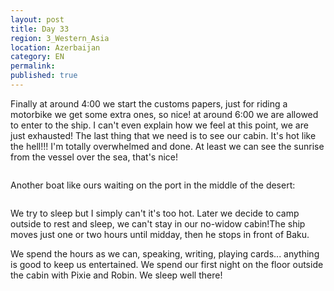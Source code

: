 ```yaml
---
layout: post
title: Day 33
region: 3_Western_Asia
location: Azerbaijan
category: EN
permalink:
published: true
---
```


Finally at around 4:00 we start the customs papers, just for riding a motorbike we get some extra ones, so nice! at around 6:00 we are allowed to enter to the ship. I can't even explain how we feel at this point, we are just exhausted! The last thing that we need is to see our cabin. It's hot like the hell!!! I'm totally overwhelmed and done. At least we can see the sunrise from the vessel over the sea, that's nice!

<p><a
href="https://lh3.googleusercontent.com/vPNTSLcjKRLiWmModke_CL3Eijnom2NYRwIN7GUKfrrGsCIC942TL-buptj4jWUMyzyrm4AzL4tQFX5pnSLI0PZrnD2aPFH2u1Lo9GPoeZR-PFiPA1uPGblj8bfdFyO33k3NGENHKkA-83ogXNyqhK_FrmEZEMB9wjQ_iCjaSuTmlXqk4l47B8nnDLfuLppk7BfvPifnojja2iTLqeJt86Xi64buLV2Wrri7ALCFVsIkV8O0RMk41XROXtJlupRESDEBjsM7-l9uSNLJGoi9vwpqYtV_NlwRZruslh8ww04EF9EY-CvKpT5oTfGqikRzwLJQhxjlLlbDQhsw9hAbd2oVCMsnD2WgHwWpbzZYe18dy7ijHdxN_9gbF86WbKX1xNpJi5QLm0xsqjCWY2ADqzsOLCp8j5aXOv6WwwRuJZCiKFyc60Jqe-1rTBRNo-jcjTuGSSZtnnIre3ULz7FKlQyTCpRkuh-TLuDOAWXT_Z9IHvCtJz5W3pvonTlf5efgCBhZ43juXFqChvSAaImnHRctoHdWJxC3M3T2YyPy_c1yc6XCKFi2bHK941fMOE_McsnHW8iOTXur_UjmJNLaclN9tmiLuhzA4X2xeG7W3YM_VZz7GLCJ1cD7HkibHXmd-oNRoqiX8n-jyDRNy6nS26KiVAnu3x-VRw=w1059-h794-no"><img 
src="https://lh3.googleusercontent.com/vPNTSLcjKRLiWmModke_CL3Eijnom2NYRwIN7GUKfrrGsCIC942TL-buptj4jWUMyzyrm4AzL4tQFX5pnSLI0PZrnD2aPFH2u1Lo9GPoeZR-PFiPA1uPGblj8bfdFyO33k3NGENHKkA-83ogXNyqhK_FrmEZEMB9wjQ_iCjaSuTmlXqk4l47B8nnDLfuLppk7BfvPifnojja2iTLqeJt86Xi64buLV2Wrri7ALCFVsIkV8O0RMk41XROXtJlupRESDEBjsM7-l9uSNLJGoi9vwpqYtV_NlwRZruslh8ww04EF9EY-CvKpT5oTfGqikRzwLJQhxjlLlbDQhsw9hAbd2oVCMsnD2WgHwWpbzZYe18dy7ijHdxN_9gbF86WbKX1xNpJi5QLm0xsqjCWY2ADqzsOLCp8j5aXOv6WwwRuJZCiKFyc60Jqe-1rTBRNo-jcjTuGSSZtnnIre3ULz7FKlQyTCpRkuh-TLuDOAWXT_Z9IHvCtJz5W3pvonTlf5efgCBhZ43juXFqChvSAaImnHRctoHdWJxC3M3T2YyPy_c1yc6XCKFi2bHK941fMOE_McsnHW8iOTXur_UjmJNLaclN9tmiLuhzA4X2xeG7W3YM_VZz7GLCJ1cD7HkibHXmd-oNRoqiX8n-jyDRNy6nS26KiVAnu3x-VRw=w1059-h794-no" class="oversize" alt=""></a></p>

Another boat like ours waiting on the port in the middle of the desert:

<p><a
href="https://lh3.googleusercontent.com/HDUitlgdjSysHJ0NvoP45bq1NpOzBqwp9MXuXdvB5jlxr_NjoUcpuqau30DS4IftUDKPlVt839kpFAR_sXwLysjM23jupwpXECUP4U-bqgG90HUK9uWOqKsIS6feDZlJCwQjVmGcbGjUWPYpqVi0SSL2zPeGiHZQtLPzTFdqPFf9vyarUrAacif5IW6x9NyEKzXosiAOhuKt8GcctIaijSL3G5F0vgm3y4ed0k-xQorcPlNVjVZZAnZKPxTB5X6vYh2ppzUdU-cweiAm9Q_a3PFdbvo1ftNZGr7B0c4yxwFBYSahlgAjvQ4T747BYz1bCSEv36My62O23QM4CsRbozvjlr54ALXUx7t5vqGCWJKmhedlokswH2UKj0BP4tTRRoIivnPfmNIGyYjXmDRwz19LTQm8wSsUs2hK_R_k3yIvQvjSZObXWG8rzBTc2o1Wnc2ePoKrC-rSpF09tFyTbOVXuZLYAUpZmhoQI31i8Yjjgzbf8d0wcO9DNC1sClfOyEPFamW7ZCUn4VtXw-ZuMMXk--YrWCm6q8i79pzF0RamthvCh7XADZsAqJfCmbiIOQoYByJPplMyWIV84yM5OD9kwPRm6ctOBa4mPfTZiOX9NTQb3GjrXL80o3Rk2NwUqA_6dhE7zf5UrvuNFZ5sZ0bGcqisKytrKA=w1059-h794-no"><img 
src="https://lh3.googleusercontent.com/HDUitlgdjSysHJ0NvoP45bq1NpOzBqwp9MXuXdvB5jlxr_NjoUcpuqau30DS4IftUDKPlVt839kpFAR_sXwLysjM23jupwpXECUP4U-bqgG90HUK9uWOqKsIS6feDZlJCwQjVmGcbGjUWPYpqVi0SSL2zPeGiHZQtLPzTFdqPFf9vyarUrAacif5IW6x9NyEKzXosiAOhuKt8GcctIaijSL3G5F0vgm3y4ed0k-xQorcPlNVjVZZAnZKPxTB5X6vYh2ppzUdU-cweiAm9Q_a3PFdbvo1ftNZGr7B0c4yxwFBYSahlgAjvQ4T747BYz1bCSEv36My62O23QM4CsRbozvjlr54ALXUx7t5vqGCWJKmhedlokswH2UKj0BP4tTRRoIivnPfmNIGyYjXmDRwz19LTQm8wSsUs2hK_R_k3yIvQvjSZObXWG8rzBTc2o1Wnc2ePoKrC-rSpF09tFyTbOVXuZLYAUpZmhoQI31i8Yjjgzbf8d0wcO9DNC1sClfOyEPFamW7ZCUn4VtXw-ZuMMXk--YrWCm6q8i79pzF0RamthvCh7XADZsAqJfCmbiIOQoYByJPplMyWIV84yM5OD9kwPRm6ctOBa4mPfTZiOX9NTQb3GjrXL80o3Rk2NwUqA_6dhE7zf5UrvuNFZ5sZ0bGcqisKytrKA=w1059-h794-no" class="oversize" alt=""></a></p>

We try to sleep but I simply can't it's too hot. Later we decide to camp outside to rest and sleep, we can't stay in our no-widow cabin!The ship moves just one or two hours until midday, then he stops in front of Baku.

We spend the hours as we can, speaking, writing, playing cards... anything is good to keep us entertained. We spend our first night on the floor outside the cabin with Pixie and Robin. We sleep well there!

